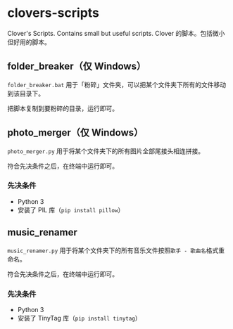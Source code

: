 # clovers-scripts
Clover's Scripts. Contains small but useful scripts.
Clover 的脚本。包括微小但好用的脚本。

## folder_breaker（仅 Windows）
`folder_breaker.bat` 用于「粉碎」文件夹，可以把某个文件夹下所有的文件移动到该目录下。

把脚本复制到要粉碎的目录，运行即可。

## photo_merger（仅 Windows）
`photo_merger.py` 用于将某个文件夹下的所有图片全部尾接头相连拼接。

符合先决条件之后，在终端中运行即可。

### 先决条件
- Python 3
- 安装了 PIL 库（`pip install pillow`）

## music_renamer
`music_renamer.py` 用于将某个文件夹下的所有音乐文件按照`歌手 - 歌曲名`格式重命名。

符合先决条件之后，在终端中运行即可。

### 先决条件
- Python 3
- 安装了 TinyTag 库（`pip install tinytag`）